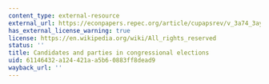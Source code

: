 ```yaml
---
content_type: external-resource
external_url: https://econpapers.repec.org/article/cupapsrev/v_3a74_3ay_3a1980_3ai_3a03_3ap_3a617-632_5f16.htm
has_external_license_warning: true
license: https://en.wikipedia.org/wiki/All_rights_reserved
status: ''
title: Candidates and parties in congressional elections
uid: 61146432-a124-421a-a5b6-0883ff8dead9
wayback_url: ''
---
```

